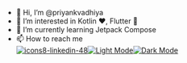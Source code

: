- 👋 Hi, I’m @priyankvadhiya
- 👀 I’m interested in Kotlin ❤️, Flutter 💙
- 🌱 I’m currently learning Jetpack Compose
- 📫 How to reach me
<br>[![icons8-linkedin-48](https://github.com/priyankvadhiya/priyankvadhiya/assets/47471237/62842a34-0f4f-4a5b-82c3-61b091dc5e6e)](https://www.linkedin.com/in/priyank-vadhiya)[![Light Mode](https://github.com/priyankvadhiya/priyankvadhiya/assets/47471237/9fd04065-e7ae-4992-ab80-49fdf250bc3c#gh-light-mode-only)![Dark Mode](https://github.com/priyankvadhiya/priyankvadhiya/assets/47471237/12668c7b-f751-49ed-91ad-168ab300a568#gh-dark-mode-only)](https://twitter.com/priyankvadhiya)

<!---
priyankvadhiya/priyankvadhiya is a ✨ special ✨ repository because its `README.md` (this file) appears on your GitHub profile.
You can click the Preview link to take a look at your changes.
--->
